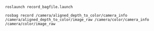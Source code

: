 `roslaunch record_bagfile.launch`

`rosbag record /camera/aligned_depth_to_color/camera_info /camera/aligned_depth_to_color/image_raw /camera/color/camera_info /camera/color/image_raw`
